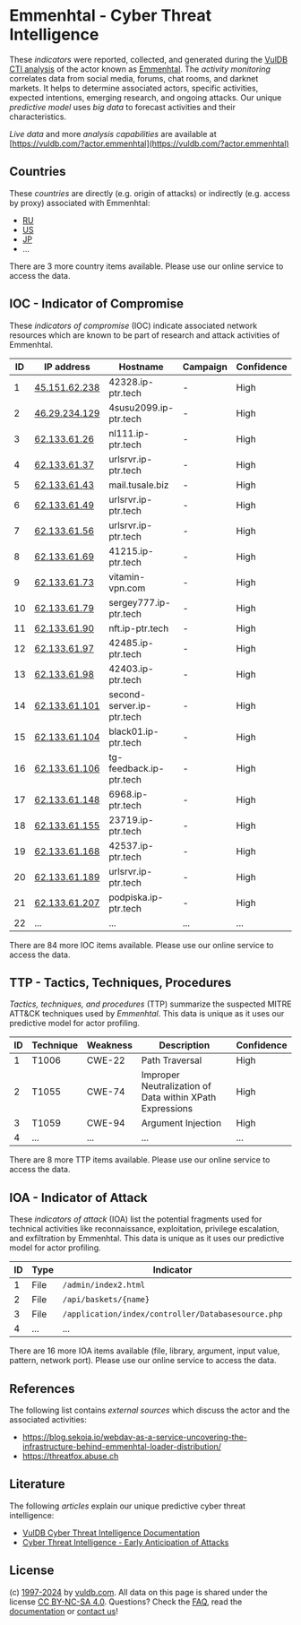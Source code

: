 # Emmenhtal - Cyber Threat Intelligence

These _indicators_ were reported, collected, and generated during the [VulDB CTI analysis](https://vuldb.com/?kb.cti) of the actor known as [Emmenhtal](https://vuldb.com/?actor.emmenhtal). The _activity monitoring_ correlates data from social media, forums, chat rooms, and darknet markets. It helps to determine associated actors, specific activities, expected intentions, emerging research, and ongoing attacks. Our unique _predictive model_ uses _big data_ to forecast activities and their characteristics.

_Live data_ and more _analysis capabilities_ are available at [https://vuldb.com/?actor.emmenhtal](https://vuldb.com/?actor.emmenhtal)

## Countries

These _countries_ are directly (e.g. origin of attacks) or indirectly (e.g. access by proxy) associated with Emmenhtal:

* [RU](https://vuldb.com/?country.ru)
* [US](https://vuldb.com/?country.us)
* [JP](https://vuldb.com/?country.jp)
* ...

There are 3 more country items available. Please use our online service to access the data.

## IOC - Indicator of Compromise

These _indicators of compromise_ (IOC) indicate associated network resources which are known to be part of research and attack activities of Emmenhtal.

ID | IP address | Hostname | Campaign | Confidence
-- | ---------- | -------- | -------- | ----------
1 | [45.151.62.238](https://vuldb.com/?ip.45.151.62.238) | 42328.ip-ptr.tech | - | High
2 | [46.29.234.129](https://vuldb.com/?ip.46.29.234.129) | 4susu2099.ip-ptr.tech | - | High
3 | [62.133.61.26](https://vuldb.com/?ip.62.133.61.26) | nl111.ip-ptr.tech | - | High
4 | [62.133.61.37](https://vuldb.com/?ip.62.133.61.37) | urlsrvr.ip-ptr.tech | - | High
5 | [62.133.61.43](https://vuldb.com/?ip.62.133.61.43) | mail.tusale.biz | - | High
6 | [62.133.61.49](https://vuldb.com/?ip.62.133.61.49) | urlsrvr.ip-ptr.tech | - | High
7 | [62.133.61.56](https://vuldb.com/?ip.62.133.61.56) | urlsrvr.ip-ptr.tech | - | High
8 | [62.133.61.69](https://vuldb.com/?ip.62.133.61.69) | 41215.ip-ptr.tech | - | High
9 | [62.133.61.73](https://vuldb.com/?ip.62.133.61.73) | vitamin-vpn.com | - | High
10 | [62.133.61.79](https://vuldb.com/?ip.62.133.61.79) | sergey777.ip-ptr.tech | - | High
11 | [62.133.61.90](https://vuldb.com/?ip.62.133.61.90) | nft.ip-ptr.tech | - | High
12 | [62.133.61.97](https://vuldb.com/?ip.62.133.61.97) | 42485.ip-ptr.tech | - | High
13 | [62.133.61.98](https://vuldb.com/?ip.62.133.61.98) | 42403.ip-ptr.tech | - | High
14 | [62.133.61.101](https://vuldb.com/?ip.62.133.61.101) | second-server.ip-ptr.tech | - | High
15 | [62.133.61.104](https://vuldb.com/?ip.62.133.61.104) | black01.ip-ptr.tech | - | High
16 | [62.133.61.106](https://vuldb.com/?ip.62.133.61.106) | tg-feedback.ip-ptr.tech | - | High
17 | [62.133.61.148](https://vuldb.com/?ip.62.133.61.148) | 6968.ip-ptr.tech | - | High
18 | [62.133.61.155](https://vuldb.com/?ip.62.133.61.155) | 23719.ip-ptr.tech | - | High
19 | [62.133.61.168](https://vuldb.com/?ip.62.133.61.168) | 42537.ip-ptr.tech | - | High
20 | [62.133.61.189](https://vuldb.com/?ip.62.133.61.189) | urlsrvr.ip-ptr.tech | - | High
21 | [62.133.61.207](https://vuldb.com/?ip.62.133.61.207) | podpiska.ip-ptr.tech | - | High
22 | ... | ... | ... | ...

There are 84 more IOC items available. Please use our online service to access the data.

## TTP - Tactics, Techniques, Procedures

_Tactics, techniques, and procedures_ (TTP) summarize the suspected MITRE ATT&CK techniques used by _Emmenhtal_. This data is unique as it uses our predictive model for actor profiling.

ID | Technique | Weakness | Description | Confidence
-- | --------- | -------- | ----------- | ----------
1 | T1006 | CWE-22 | Path Traversal | High
2 | T1055 | CWE-74 | Improper Neutralization of Data within XPath Expressions | High
3 | T1059 | CWE-94 | Argument Injection | High
4 | ... | ... | ... | ...

There are 8 more TTP items available. Please use our online service to access the data.

## IOA - Indicator of Attack

These _indicators of attack_ (IOA) list the potential fragments used for technical activities like reconnaissance, exploitation, privilege escalation, and exfiltration by Emmenhtal. This data is unique as it uses our predictive model for actor profiling.

ID | Type | Indicator | Confidence
-- | ---- | --------- | ----------
1 | File | `/admin/index2.html` | High
2 | File | `/api/baskets/{name}` | High
3 | File | `/application/index/controller/Databasesource.php` | High
4 | ... | ... | ...

There are 16 more IOA items available (file, library, argument, input value, pattern, network port). Please use our online service to access the data.

## References

The following list contains _external sources_ which discuss the actor and the associated activities:

* https://blog.sekoia.io/webdav-as-a-service-uncovering-the-infrastructure-behind-emmenhtal-loader-distribution/
* https://threatfox.abuse.ch

## Literature

The following _articles_ explain our unique predictive cyber threat intelligence:

* [VulDB Cyber Threat Intelligence Documentation](https://vuldb.com/?kb.cti)
* [Cyber Threat Intelligence - Early Anticipation of Attacks](https://www.scip.ch/en/?labs.20201022)

## License

(c) [1997-2024](https://vuldb.com/?kb.changelog) by [vuldb.com](https://vuldb.com/?kb.about). All data on this page is shared under the license [CC BY-NC-SA 4.0](https://creativecommons.org/licenses/by-nc-sa/4.0/). Questions? Check the [FAQ](https://vuldb.com/?kb.faq), read the [documentation](https://vuldb.com/?kb) or [contact us](https://vuldb.com/?contact)!
